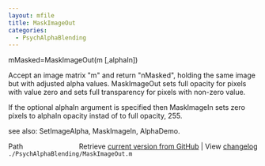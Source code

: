 ```yaml
---
layout: mfile
title: MaskImageOut
categories:
  - PsychAlphaBlending
---
```


mMasked=MaskImageOut\(m \[,alphaIn\]\)

Accept an image matrix "m" and return "nMasked", holding the same image
but with adjusted alpha values.  MaskImageOut sets full opacity
for pixels with value zero and sets full transparency for pixels with
non\-zero value.

If the optional alphaIn argument is specified then MaskImageIn sets
zero pixels to alphaIn opacity instad of to full opacity, 255.

see also: SetImageAlpha, MaskImageIn, AlphaDemo.


<div class="code_header" style="text-align:right;">
  <span style="float:left;">Path&nbsp;&nbsp;</span> <span class="counter">Retrieve <a href=
  "https://raw.github.com/Psychtoolbox-3/Psychtoolbox-3/beta/./PsychAlphaBlending/MaskImageOut.m">current version from GitHub</a> | View <a href=
  "https://github.com/Psychtoolbox-3/Psychtoolbox-3/commits/beta/./PsychAlphaBlending/MaskImageOut.m">changelog</a></span>
</div>
<div class="code">
  <code>./PsychAlphaBlending/MaskImageOut.m</code>
</div>
